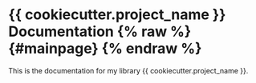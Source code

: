 # {{ cookiecutter.project_name }} Documentation {% raw %} {#mainpage} {% endraw %}

This is the documentation for my library {{ cookiecutter.project_name }}.
